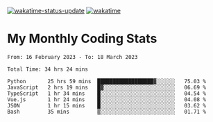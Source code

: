 [![wakatime-status-update](https://github.com/noopurphalak/noopurphalak/workflows/wakatime-status-update/badge.svg)](https://github.com/noopurphalak/noopurphalak/actions/workflows/main.yml)
[![wakatime](https://wakatime.com/badge/user/80ace140-ef40-4fdd-b8ed-f3be3d2e1aea.svg)](https://wakatime.com/@80ace140-ef40-4fdd-b8ed-f3be3d2e1aea)

# My Monthly Coding Stats

<!--START_SECTION:waka-->

```text
From: 16 February 2023 - To: 18 March 2023

Total Time: 34 hrs 24 mins

Python       25 hrs 59 mins  ██████████████████▓░░░░░░   75.03 %
JavaScript   2 hrs 19 mins   █▓░░░░░░░░░░░░░░░░░░░░░░░   06.69 %
TypeScript   1 hr 34 mins    █░░░░░░░░░░░░░░░░░░░░░░░░   04.54 %
Vue.js       1 hr 24 mins    █░░░░░░░░░░░░░░░░░░░░░░░░   04.08 %
JSON         1 hr 15 mins    █░░░░░░░░░░░░░░░░░░░░░░░░   03.62 %
Bash         35 mins         ▒░░░░░░░░░░░░░░░░░░░░░░░░   01.71 %
```

<!--END_SECTION:waka-->

